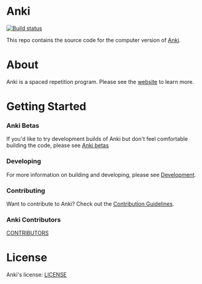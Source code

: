 # Anki

[![Build status](https://badge.buildkite.com/c9edf020a4aec976f9835e54751cc5409d843adbb66d043bd3.svg?branch=main)](https://buildkite.com/ankitects/anki-ci)

This repo contains the source code for the computer version of
[Anki](https://apps.ankiweb.net).

# About

Anki is a spaced repetition program. Please see the [website](https://apps.ankiweb.net) to learn more.

# Getting Started

### Anki Betas

If you'd like to try development builds of Anki but don't feel comfortable
building the code, please see [Anki betas](https://betas.ankiweb.net/)

### Developing

For more information on building and developing, please see [Development](./docs/development.md).

### Contributing

Want to contribute to Anki? Check out the [Contribution Guidelines](./docs/contributing.md).

### Anki Contributors

[CONTRIBUTORS](./CONTRIBUTORS)

# License

Anki's license: [LICENSE](./LICENSE)
